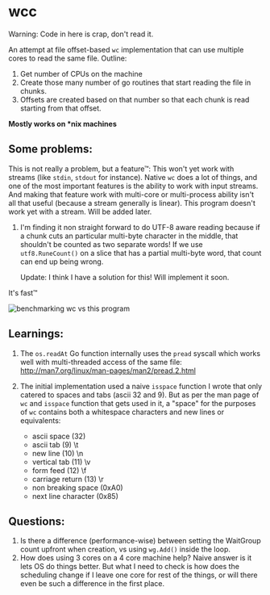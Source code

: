 wcc
====

Warning: Code in here is crap, don't read it.

An attempt at file offset-based `wc` implementation that can use
multiple cores to read the same file. Outline:

1. Get number of CPUs on the machine
1. Create those many number of go routines that start reading the file
in chunks.
1. Offsets are created based on that number so that each chunk is read
starting from that offset.

__Mostly works on *nix machines__


Some problems:
--------------
This is not really a problem, but a feature™: This won't yet work with streams
(like `stdin`, `stdout` for instance). Native `wc` does a lot of things, and one
of the most important features is the ability to work with input streams. And making
that feature work with multi-core or multi-process ability isn't all that useful (because
a stream generally is linear). This program doesn't work yet with a stream. Will be added
later.


1. I'm finding it non straight forward to do UTF-8 aware reading because
   if a chunk cuts an particular multi-byte character in the middle,
   that shouldn't be counted as two separate words! If we use
   `utf8.RuneCount()` on a slice that has a partial multi-byte word,
   that count can end up being wrong.

   Update: I think I have a solution for this! Will implement it soon.


It's fast™

<img src='https://user-images.githubusercontent.com/400299/27813278-6f917238-6092-11e7-9472-ac9125fa3ba8.gif' title='benchmarking wc vs this program'/>


Learnings:
---------

1. The `os.readAt` Go function internally uses the `pread` syscall which
   works well with multi-threaded access of the same file:
   http://man7.org/linux/man-pages/man2/pread.2.html

2. The initial implementation used a naive `isspace` function I wrote
   that only catered to spaces and tabs (ascii 32 and 9). But as per the
   man page of `wc` and `isspace` function that gets used in it, a
   "space" for the purposes of `wc` contains both a whitespace
   characters and new lines or equivalents:

    * ascii space (32)
    * ascii tab (9) \t
    * new line (10) \n
    * vertical tab (11) \v
    * form feed (12) \f
    * carriage return (13) \r
    * non breaking space (0xA0)
    * next line character (0x85)


Questions:
---------

1. Is there a difference (performance-wise) between setting the
   WaitGroup count upfront when creation, vs using `wg.Add()` inside the
   loop.
2. How does using 3 cores on a 4 core machine help? Naive answer is it
   lets OS do things better. But what I need to check is how does the
   scheduling change if I leave one core for rest of the things, or will
   there even be such a difference in the first place.
